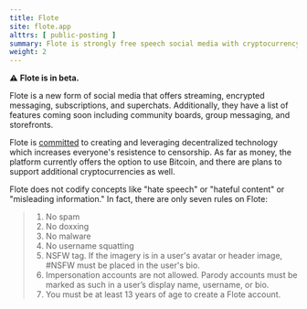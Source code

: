 ```yaml
---
title: Flote
site: flote.app
alttrs: [ public-posting ]
summary: Flote is strongly free speech social media with cryptocurrency support.
weight: 2
---
```


:warning: **Flote is in beta.**

Flote is a new form of social media that offers streaming, encrypted messaging,
subscriptions, and superchats. Additionally, they have a list of features
coming soon including community boards, group messaging, and storefronts.

Flote is [committed](http://archive.is/XDbUZ) to creating and leveraging
decentralized technology which increases everyone's resistence to censorship.
As far as money, the platform currently offers the option to use Bitcoin, and
there are plans to support additional cryptocurrencies as well.

Flote does not codify concepts like "hate speech" or "hateful content" or
"misleading information." In fact, there are only seven rules on Flote:

> 1. No spam
> 2. No doxxing
> 3. No malware
> 4. No username squatting
> 5. NSFW tag. If the imagery is in a user's avatar or header image, #NSFW must
>    be placed in the user's bio.
> 6. Impersonation accounts are not allowed. Parody accounts must be marked as
>    such in a user’s display name, username, or bio.
> 7. You must be at least 13 years of age to create a Flote account.
